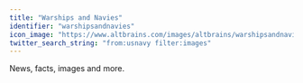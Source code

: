 ```yaml
---
title: "Warships and Navies"
identifier: "warshipsandnavies"
icon_image: "https://www.altbrains.com/images/altbrains/warshipsandnavies.png"
twitter_search_string: "from:usnavy filter:images"
---
```

News, facts, images and more.